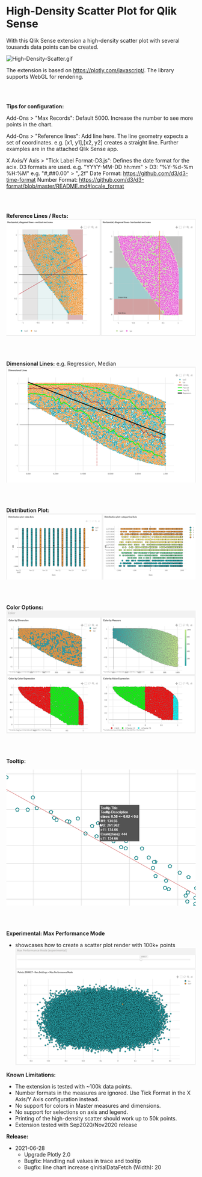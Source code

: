 # High-Density Scatter Plot for Qlik Sense

With this Qlik Sense extension a high-density scatter plot with several tousands data points can be created. 


![High-Density-Scatter.gif](https://raw.githubusercontent.com/mihael-dev/DemoData/main/HighDensityScatter/HighDensityScatter.gif)

The extension is based on https://plotly.com/javascript/.
The library supports WebGL for rendering.

<br /><br />	

**Tips for configuration:**

Add-Ons > "Max Records": Default 5000. Increase the number to see more points in the chart.

Add-Ons > "Reference lines": Add line here. The line geometry expects a set of coordinates.
	e.g. [x1, y1],[x2, y2] creates a straight line. Further  examples are in the attached Qlik Sense app.  

X Axis/Y Axis > "Tick Label Format-D3.js": Defines the date format for the acix. D3 formats are used.
	e.g. "YYYY-MM-DD hh:mm" > D3: "%Y-%d-%m %H:%M" 
	e.g. "#,##0.00" > ",.2f"
	Date Format: https://github.com/d3/d3-time-format
	Number Format: https://github.com/d3/d3-format/blob/master/README.md#locale_format
	
	
<br /><br />	

**Reference Lines / Rects:**
![Reference Line&Rect.PNG](https://raw.githubusercontent.com/mihael-dev/DemoData/main/HighDensityScatter/Reference%20Line%26Rect.PNG)

<br /><br />

**Dimensional Lines:**
e.g. Regression, Median
<br />
![Dimensional Lines.PNG](https://raw.githubusercontent.com/mihael-dev/DemoData/main/HighDensityScatter/Dimensional%20Lines.PNG)

<br /><br />

**Distribution Plot:**
![RefLines.PNG](https://raw.githubusercontent.com/mihael-dev/DemoData/main/HighDensityScatter/distributionPlot.PNG)

<br /><br />

**Color Options:**
![ColorOptions.PNG](https://raw.githubusercontent.com/mihael-dev/DemoData/main/HighDensityScatter/ColorOptions.PNG)


<br /><br />

**Tooltip:**

![Tooltip.png](https://raw.githubusercontent.com/mihael-dev/DemoData/main/HighDensityScatter/Tooltip.png)

<br /><br />

**Experimental: Max Performance Mode**
- showcases how to create a scatter plot render with 100k+ points
![MaxPerformanceMode.PNG](https://raw.githubusercontent.com/mihael-dev/DemoData/main/HighDensityScatter/MaxPerformanceMode.PNG)

**Known Limitations:**
- The extension is tested with  ~100k data points.
- Number formats in the measures are ignored. Use Tick Format in the X Axis/Y Axis configuration instead. 
- No support for colors in Master measures and dimensions.
- No support for selections on axis and legend.
- Printing of the high-density scatter should work up to 50k points.
- Extension tested with Sep2020/Nov2020 release


**Release:**
- 2021-06-28
	* Upgrade Plotly 2.0
	* Bugfix: Handling null values in trace and tooltip
	* Bugfix: line chart increase qInitialDataFetch (Width): 20